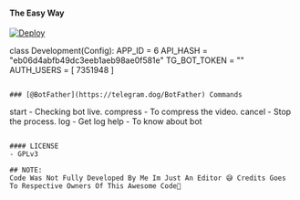 #### The Easy Way

  [![Deploy](https://www.herokucdn.com/deploy/button.svg)](https://heroku.com/deploy?template=https://github.com/Thor-Ragnarok/TN57-Compresser)


class Development(Config):
  APP_ID = 6
  API_HASH = "eb06d4abfb49dc3eeb1aeb98ae0f581e"
  TG_BOT_TOKEN = ""
  AUTH_USERS = [
    7351948
  ]
```

### [@BotFather](https://telegram.dog/BotFather) Commands

```
start - Checking bot live.
compress - To compress the video.
cancel - Stop the process.
log - Get log
help - To know about bot
```

#### LICENSE
- GPLv3

## NOTE:
Code Was Not Fully Developed By Me Im Just An Editor 😅 Credits Goes To Respective Owners Of This Awesome Code🤗
